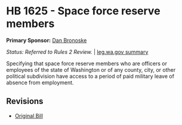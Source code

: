# HB 1625 - Space force reserve members
**Primary Sponsor:** [Dan Bronoske](/person/leg/dan.bronoske.md)

*Status: Referred to Rules 2 Review.* | [leg.wa.gov summary](https://app.leg.wa.gov/billsummary?BillNumber=1625&Year=2021)

Specifying that space force reserve members who are officers or employees of the state of Washington or of any county, city, or other political subdivision have access to a period of paid military leave of absence from employment.

## Revisions
* [Original Bill](1/)